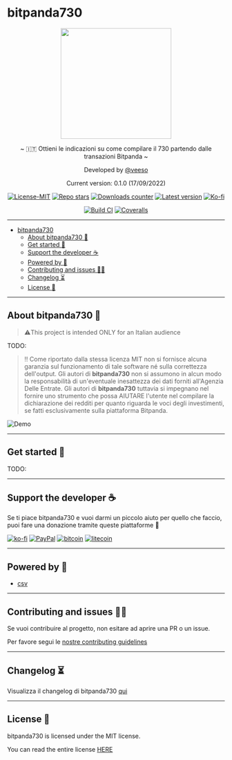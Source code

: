 # bitpanda730

<p align="center">
  <img src="/docs/images/bitpanda730.png" width="256" height="256" />
</p>

<p align="center">~ 🇮🇹 Ottieni le indicazioni su come compilare il 730 partendo dalle transazioni Bitpanda ~</p>

<p align="center">Developed by <a href="https://veeso.github.io/" target="_blank">@veeso</a></p>
<p align="center">Current version: 0.1.0 (17/09/2022)</p>

<p align="center">
  <a href="https://opensource.org/licenses/MIT"
    ><img
      src="https://img.shields.io/badge/License-MIT-teal.svg"
      alt="License-MIT"
  /></a>
  <a href="https://github.com/veeso/bitpanda730/stargazers"
    ><img
      src="https://img.shields.io/github/stars/veeso/bitpanda730.svg"
      alt="Repo stars"
  /></a>
  <a href="https://crates.io/crates/bitpanda730"
    ><img
      src="https://img.shields.io/crates/d/bitpanda730.svg"
      alt="Downloads counter"
  /></a>
  <a href="https://crates.io/crates/bitpanda730"
    ><img
      src="https://img.shields.io/crates/v/bitpanda730.svg"
      alt="Latest version"
  /></a>
  <a href="https://ko-fi.com/veeso">
    <img
      src="https://img.shields.io/badge/donate-ko--fi-red"
      alt="Ko-fi"
  /></a>
</p>
<p align="center">
  <a href="https://github.com/veeso/bitpanda730/actions"
    ><img
      src="https://github.com/veeso/bitpanda730/workflows/Build/badge.svg"
      alt="Build CI"
  /></a>
  <a href="https://coveralls.io/github/veeso/bitpanda730"
    ><img
      src="https://coveralls.io/repos/github/veeso/bitpanda730/badge.svg"
      alt="Coveralls"
  /></a>
</p>

---

- [bitpanda730](#bitpanda730)
  - [About bitpanda730 🐼](#about-bitpanda730-)
  - [Get started 🏁](#get-started-)
  - [Support the developer ☕](#support-the-developer-)
  - [Powered by 💪](#powered-by-)
  - [Contributing and issues 🤝🏻](#contributing-and-issues-)
  - [Changelog ⏳](#changelog-)
  - [License 📃](#license-)

---

## About bitpanda730 🐼

> ⚠️This project is intended ONLY for an Italian audience

TODO:

> ‼️ Come riportato dalla stessa licenza MIT non si fornisce alcuna garanzia sul funzionamento di tale software né sulla correttezza dell'output. Gli autori di **bitpanda730** non si assumono in alcun modo la responsabilità di un'eventuale inesattezza dei dati forniti all'Agenzia Delle Entrate.
> Gli autori di **bitpanda730** tuttavia si impegnano nel fornire uno strumento che possa AIUTARE l'utente nel compilare la dichiarazione dei redditi per quanto riguarda le voci degli investimenti, se fatti esclusivamente sulla piattaforma Bitpanda.

![Demo](/docs/images/demo.gif)

---

## Get started 🏁

TODO:

---

## Support the developer ☕

Se ti piace bitpanda730 e vuoi darmi un piccolo aiuto per quello che faccio, puoi fare una donazione tramite queste piattaforme 🥳

[![ko-fi](https://img.shields.io/badge/Ko--fi-F16061?style=for-the-badge&logo=ko-fi&logoColor=white)](https://ko-fi.com/veeso)
[![PayPal](https://img.shields.io/badge/PayPal-00457C?style=for-the-badge&logo=paypal&logoColor=white)](https://www.paypal.me/chrisintin)
[![bitcoin](https://img.shields.io/badge/Bitcoin-ff9416?style=for-the-badge&logo=bitcoin&logoColor=white)](https://btc.com/bc1qvlmykjn7htz0vuprmjrlkwtv9m9pan6kylsr8w)
[![litecoin](https://img.shields.io/badge/Litecoin-345d9d?style=for-the-badge&logo=Litecoin&logoColor=white)](https://blockchair.com/litecoin/address/ltc1q89a7f859gt7nuekvnuuc25wapkq2f8ny78mp8l)

---

## Powered by 💪

- [csv](https://github.com/BurntSushi/rust-csv)

---

## Contributing and issues 🤝🏻

Se vuoi contribuire al progetto, non esitare ad aprire una PR o un issue.

Per favore segui le [nostre contributing guidelines](CONTRIBUTING.md)

---

## Changelog ⏳

Visualizza il changelog di bitpanda730 [qui](CHANGELOG.md)

---

## License 📃

bitpanda730 is licensed under the MIT license.

You can read the entire license [HERE](LICENSE)
